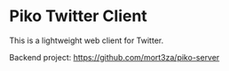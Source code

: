 # Piko Twitter Client

This is a lightweight web client for Twitter.  

Backend project: https://github.com/mort3za/piko-server
